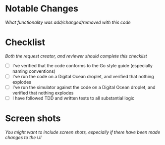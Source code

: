 # Notable Changes

*What functionality was add/changed/removed with this code*

# Checklist

_Both the request creator, and reviewer should complete this checklist_

- [ ] I've verified that the code conforms to the Go style guide (especially naming conventions)
- [ ] I've run the code on a Digital Ocean droplet, and verified that nothing explodes
- [ ] I've run the simulator against the code on a Digital Ocean droplet, and verified that nothing explodes
- [ ] I have followed TDD and written tests to all substantial logic

# Screen shots

_You might want to include screen shots, especially if there have been made changes to the UI_